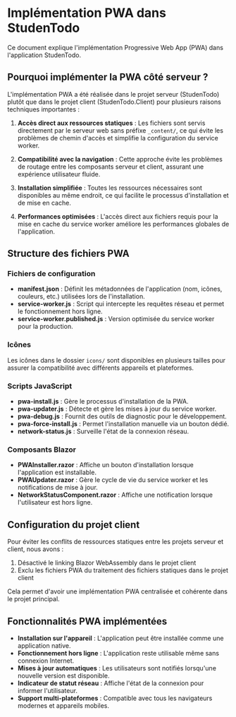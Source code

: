 # Implémentation PWA dans StudenTodo

Ce document explique l'implémentation Progressive Web App (PWA) dans l'application StudenTodo.

## Pourquoi implémenter la PWA côté serveur ?

L'implémentation PWA a été réalisée dans le projet serveur (StudenTodo) plutôt que dans le projet client (StudenTodo.Client) pour plusieurs raisons techniques importantes :

1. **Accès direct aux ressources statiques** : Les fichiers sont servis directement par le serveur web sans préfixe `_content/`, ce qui évite les problèmes de chemin d'accès et simplifie la configuration du service worker.

2. **Compatibilité avec la navigation** : Cette approche évite les problèmes de routage entre les composants serveur et client, assurant une expérience utilisateur fluide.

3. **Installation simplifiée** : Toutes les ressources nécessaires sont disponibles au même endroit, ce qui facilite le processus d'installation et de mise en cache.

4. **Performances optimisées** : L'accès direct aux fichiers requis pour la mise en cache du service worker améliore les performances globales de l'application.

## Structure des fichiers PWA

### Fichiers de configuration

- **manifest.json** : Définit les métadonnées de l'application (nom, icônes, couleurs, etc.) utilisées lors de l'installation.
- **service-worker.js** : Script qui intercepte les requêtes réseau et permet le fonctionnement hors ligne.
- **service-worker.published.js** : Version optimisée du service worker pour la production.

### Icônes

Les icônes dans le dossier `icons/` sont disponibles en plusieurs tailles pour assurer la compatibilité avec différents appareils et plateformes.

### Scripts JavaScript

- **pwa-install.js** : Gère le processus d'installation de la PWA.
- **pwa-updater.js** : Détecte et gère les mises à jour du service worker.
- **pwa-debug.js** : Fournit des outils de diagnostic pour le développement.
- **pwa-force-install.js** : Permet l'installation manuelle via un bouton dédié.
- **network-status.js** : Surveille l'état de la connexion réseau.

### Composants Blazor

- **PWAInstaller.razor** : Affiche un bouton d'installation lorsque l'application est installable.
- **PWAUpdater.razor** : Gère le cycle de vie du service worker et les notifications de mise à jour.
- **NetworkStatusComponent.razor** : Affiche une notification lorsque l'utilisateur est hors ligne.

## Configuration du projet client

Pour éviter les conflits de ressources statiques entre les projets serveur et client, nous avons :

1. Désactivé le linking Blazor WebAssembly dans le projet client
2. Exclu les fichiers PWA du traitement des fichiers statiques dans le projet client

Cela permet d'avoir une implémentation PWA centralisée et cohérente dans le projet principal.

## Fonctionnalités PWA implémentées

- **Installation sur l'appareil** : L'application peut être installée comme une application native.
- **Fonctionnement hors ligne** : L'application reste utilisable même sans connexion Internet.
- **Mises à jour automatiques** : Les utilisateurs sont notifiés lorsqu'une nouvelle version est disponible.
- **Indicateur de statut réseau** : Affiche l'état de la connexion pour informer l'utilisateur.
- **Support multi-plateformes** : Compatible avec tous les navigateurs modernes et appareils mobiles.
